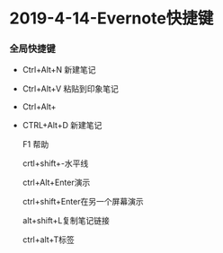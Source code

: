 # 2019-4-14-Evernote快捷键

### 全局快捷键

- Ctrl+Alt+N     新建笔记

- Ctrl+Alt+V    粘贴到印象笔记

- Ctrl+Alt+

- CTRL+Alt+D    新建笔记

  F1 帮助

  crtl+shift+-水平线

  ctrl+Alt+Enter演示

  ctrl+shift+Enter在另一个屏幕演示

  alt+shift+L复制笔记链接

  ctrl+alt+T标签

  

  